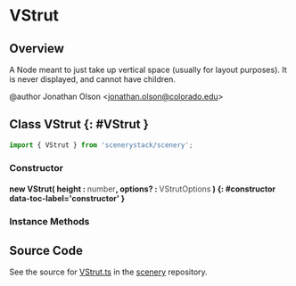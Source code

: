 # VStrut

## Overview

A Node meant to just take up vertical space (usually for layout purposes).
It is never displayed, and cannot have children.

@author Jonathan Olson &lt;jonathan.olson@colorado.edu&gt;

## Class VStrut {: #VStrut }


```js
import { VStrut } from 'scenerystack/scenery';
```
### Constructor

#### new VStrut( height : <span style="font-weight: 400; opacity: 80%;">number</span>, options? : <span style="font-weight: 400; opacity: 80%;">VStrutOptions</span> ) {: #constructor data-toc-label='constructor' }

### Instance Methods





## Source Code

See the source for [VStrut.ts](https://github.com/phetsims/scenery/blob/main/js/nodes/VStrut.ts) in the [scenery](https://github.com/phetsims/scenery) repository.
